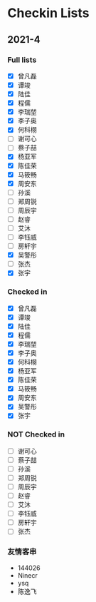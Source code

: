 # Checkin Lists

## 2021-4

### Full lists

- [x] 曾凡磊
- [x] 谭竣
- [x] 陆佳
- [x] 程儒
- [x] 李瑞堃
- [x] 李子奥
- [x] 何科栩
- [ ] 谢可心
- [ ] 蔡子喆
- [x] 杨亚军
- [x] 陈佳荣
- [x] 马筱畅
- [x] 周安东
- [ ] 孙溪
- [ ] 郑周锐
- [ ] 周辰宇
- [ ] 赵睿
- [ ] 艾沐
- [ ] 李钰威
- [ ] 房轩宇
- [x] 吴警彤
- [ ] 张杰
- [x] 张宇

### Checked in

- [x] 曾凡磊
- [x] 谭竣
- [x] 陆佳
- [x] 程儒
- [x] 李瑞堃
- [x] 李子奥
- [x] 何科栩
- [x] 杨亚军
- [x] 陈佳荣
- [x] 马筱畅
- [x] 周安东
- [x] 吴警彤
- [x] 张宇

### NOT Checked in

- [ ] 谢可心
- [ ] 蔡子喆
- [ ] 孙溪
- [ ] 郑周锐
- [ ] 周辰宇
- [ ] 赵睿
- [ ] 艾沐
- [ ] 李钰威
- [ ] 房轩宇
- [ ] 张杰

### 友情客串

- 144026
- Ninecr
- ysq
- 陈逸飞

